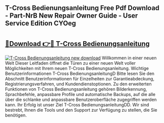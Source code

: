 ## T-Cross Bedienungsanleitung Free Pdf Download - Part-NrB New Repair Owner Guide - User Service Edition CYOeg

# <h2><a href="http://df5cjr.blite.top/?on=T-Cross+Bedienungsanleitung">🔗Download 👉🔴 T-Cross Bedienungsanleitung</a></h2>

[![T-Cross Bedienungsanleitung new download](https://i.imgur.com/lujVjoI.png)](http://df5cjr.blite.top/?on=T-Cross+Bedienungsanleitung)
Willkommen in einer neuen Welt Dieser Leitfaden öffnet die Türen zu einer neuen Welt voller Möglichkeiten mit Ihrem neuen T-Cross Bedienungsanleitung. Wichtige Benutzerinformationen T-Cross BedienungsanleitungD Bitte lesen Sie den Abschnitt Benutzerinformationen für Einzelheiten zur Garantieabdeckung, Registrierungsverfahren, und Kundendienstoptionen. Zu den erweiterten Funktionen von T-Cross Bedienungsanleitung gehören Bilderkennung, Sprachbefehle, anpassbare Profile und automatische Backups, auf die alle über die schlanke und anpassbare Benutzeroberfläche zugegriffen werden kann. Ihr Erfolg ist unser Ziel T-Cross BedienungsanleitungDD. Wir sind bestrebt, Ihnen die Tools und den Support zur Verfügung zu stellen, die Sie benötigen.

